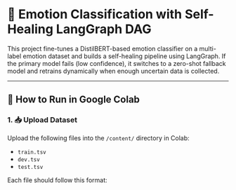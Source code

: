 # 🤖 Emotion Classification with Self-Healing LangGraph DAG

This project fine-tunes a DistilBERT-based emotion classifier on a multi-label emotion dataset and builds a self-healing pipeline using LangGraph. If the primary model fails (low confidence), it switches to a zero-shot fallback model and retrains dynamically when enough uncertain data is collected.

---

## 🚀 How to Run in Google Colab

### 1. 📥 Upload Dataset

Upload the following files into the `/content/` directory in Colab:

- `train.tsv`
- `dev.tsv`
- `test.tsv`

Each file should follow this format:

